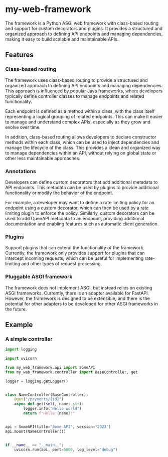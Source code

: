 # my-web-framework

The framework is a Python ASGI web framework with class-based routing and support for custom decorators and plugins. It provides a structured and organized approach to defining API endpoints and managing dependencies, making it easy to build scalable and maintainable APIs.

## Features

### Class-based routing

The framework uses class-based routing to provide a structured and organized approach to defining API endpoints and managing dependencies. This approach is influenced by popular Java frameworks, where developers typically define controller classes to manage endpoints and related functionality.

Each endpoint is defined as a method within a class, with the class itself representing a logical grouping of related endpoints. This can make it easier to manage and understand complex APIs, especially as they grow and evolve over time.

In addition, class-based routing allows developers to declare constructor methods within each class, which can be used to inject dependencies and manage the lifecycle of the class. This provides a clean and organized way to manage dependencies within an API, without relying on global state or other less maintainable approaches.

### Annotations

Developers can define custom decorators that add additional metadata to API endpoints. This metadata can be used by plugins to provide additional functionality or modify the behavior of the endpoint.

For example, a developer may want to define a rate limiting policy for an endpoint using a custom decorator, which can then be used by a rate limiting plugin to enforce the policy. Similarly, custom decorators can be used to add OpenAPI metadata to an endpoint, providing additional documentation and enabling features such as automatic client generation.

### Plugins

Support plugins that can extend the functionality of the framework. Currently, the framework only provides support for plugins that can intercept incoming requests, which can be useful for implementing rate-limiting and other types of request processing.

### Pluggable ASGI framework

The framework does not implement ASGI, but instead relies on existing ASGI frameworks. Currently, there is an adapter available for FastAPI. However, the framework is designed to be extensible, and there is the potential for other adapters to be developed for other ASGI frameworks in the future.

## Example

### A simple controller

```python
import logging

import uvicorn

from my_web_framework.api import SomeAPI
from my_web_framework.controller import BaseController, get

logger = logging.getLogger()


class NameController(BaseController):
    @get("/payments/{id}")
    async def get(self, name: str):
        logger.info("Hello world")
        return f"Hello {name}!"


api = SomeAPI(title="Some API", version="2023")
api.mount(NameController())


if __name__ == "__main__":
    uvicorn.run(api, port=5000, log_level="debug")
```